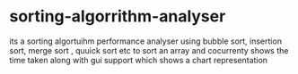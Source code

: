 # sorting-algorrithm-analyser
its a sorting algortuihm performance analyser using bubble  sort, insertion sort, merge sort , quuick sort  etc to sort an array and cocurrenty shows  the time  taken along  with gui support  which shows  a chart  representation 
